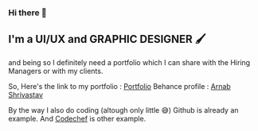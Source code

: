 ### Hi there 👋
## I'm a UI/UX and GRAPHIC DESIGNER 🖌
and being so I definitely need a portfolio which I can share with the Hiring Managers or with my clients.
<!--
**Arnabshrivastav/arnabshrivastav** is a ✨ _special_ ✨ repository because its `README.md` (this file) appears on your GitHub profile.

Here are some ideas to get you started:

- 🔭 I’m currently working on ...
- 🌱 I’m currently learning ...
- 👯 I’m looking to collaborate on ...
- 🤔 I’m looking for help with ...
- 💬 Ask me about ...
- 📫 How to reach me: ...
- 😄 Pronouns: ...
- ⚡ Fun fact: ...
-->

So,
Here's the link to my portfolio : [Portfolio](https://arnabshrivastav.github.io/arnabshrivastav/ "Arnab's Portfolio")
Behance profile : [Arnab Shrivastav](https://www.behance.net/arnabshrivastav "Behance account") 

By the way I also do coding (altough only little 😅)
Github is already an example.
And [Codechef](https://www.codechef.com/users/arnab105 "arnab105") is other example.
